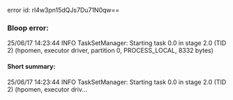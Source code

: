 error id: rl4w3pn15dQJs7Du71N0qw==
### Bloop error:

25/06/17 14:23:44 INFO TaskSetManager: Starting task 0.0 in stage 2.0 (TID 2) (hpomen, executor driver, partition 0, PROCESS_LOCAL, 8332 bytes)
#### Short summary: 

25/06/17 14:23:44 INFO TaskSetManager: Starting task 0.0 in stage 2.0 (TID 2) (hpomen, executor driv...
